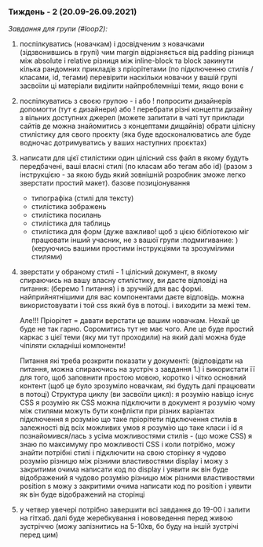 ### Тиждень - 2 (20.09-26.09.2021)
*Завдання для групи (#loop2):*


1. поспілкуватись (новачкам) і досвідченим з новачками (зідзвонившись в групі)
    чим margin відрізняється від padding
    різниця між absolute і relative
    різниця між inline-block та block
    закинути кілька рандомних прикладів з пріорітетами (по підключенню стилів / класами, id, тегами) перевірити наскільки новачки у вашій групі засвоїли ці матеріали
    виділити найпроблемніші теми, якщо вони є
2. поспілкуватись з своєю групою - і
   або ! попросити дизайнерів допомогти (тут є дизайнери)
   або ! перебрати різні концепти дизайну з вільних доступних джерел (можете запитати в чаті тут приклади сайтів де можна знайомитись з концептами дищайнів)
   обрати цілісну стилістику для свого проєкту (яка буде вдосконалюватись але буде водночас дотримуватись у ваших наступних проєктах)
3. написати для цієї стилістики один цілісний css файл в якому будуть передбачені, ваші власні стилі (по класам або тегам або id) (разом з інструкцією - за якою будь який зовнішній розробник зможе легко зверстати простий макет).
   базове позиціонування
    - типографіка (стилі для тексту)
    - стилістика зображень
    - стилістика посилань
    - стилістика для таблиць
    - стилістика для форм
   (дуже важливо! щоб з цією бібліотекою міг працювати інший учасник, не з вашої групи :подмигивание: ) (керуючись вашими простими інструкціями та зрозумілими стилями)
4. зверстати у обраному стилі - 1 цілісний документ, в якому спираючись на вашу власну стилістику, ви дасте відповіді на питання:
   (беремо 1 питання) і в зручній для вас формі. найприйнятнішими для вас компонентами даєте відповідь.
   можна використовувати і той css який був в потоці. і виходити за межі тем.
   
    Але!!!
   Пріорітет = давати верстати це вашим новачкам.
   Нехай це буде не так гарно. Соромитись тут не має чого.
   Але це буде простий каркас з цієї теми (яку ми тут проходили) на який далі можна буде чіпіляти складніші компоненти!
   
    Питання які треба розкрити показати у документі:
   (відповідати на питання, можна спираючись на зустріч з завдання 1.) і використати її для того, щоб заповнити простою мовою, коротко і чітко основний контент (щоб це було зрозуміло новачкам, які будуть далі працювати в потоці)
   Структура циклу (ви засвоїли цикл):
   я розумію навіщо існує CSS
   я розумію як CSS можна підключити в документ
   я розумію чому між стилями можуть бути конфлікти при різних варіантах підключення
   я розумію що таке пріорітети підключення стилів в залежності від всіх можливих умов
   я розумію що таке класи і id
   я познайомився/лась з усіма можливостями стилів - (що може CSS) я знаю по максимуму про можливості CSS і коли потрібно, можу знайти потрібні стилі і підключити на свою сторінку
   я чудово розумію різницю між різними властивостями display і можу з закритими очима написати код по display і уявити як він буде відображений
   я чудово розумію різницю між різними властивостями positіon s можу з закритими очима написати код по positіon і уявити як він буде відображений на сторінці

5. у четвер увечері потрібно завершити всі завдання
   до 19-00 і залити на гітхаб.
   далі буде жеребкування і нововедення перед живою зустріччю
   (можу запізнитись на 5-10хв, бо буду на іншій зустрічі перед цим)




